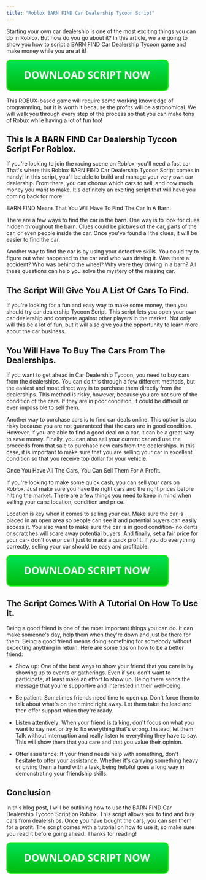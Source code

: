 ```yaml
---
title: "Roblox BARN FIND Car Dealership Tycoon Script"
---
```


Starting your own car dealership is one of the most exciting things you can do in Roblox. But how do you go about it? In this article, we are going to show you how to script a BARN FIND Car Dealership Tycoon game and make money while you are at it!

[![script button](https://github.com/robloxpaste/robloxpaste.github.io/blob/main/script_button.png?raw=true)](https://rbxpaste.com/latest-script)


This ROBUX-based game will require some working knowledge of programming, but it is worth it because the profits will be astronomical. We will walk you through every step of the process so that you can make tons of Robux while having a lot of fun too!

## This Is A BARN FIND Car Dealership Tycoon Script For Roblox.

If you're looking to join the racing scene on Roblox, you'll need a fast car. That's where this Roblox BARN FIND Car Dealership Tycoon Script comes in handy! In this script, you'll be able to build and manage your very own car dealership. From there, you can choose which cars to sell, and how much money you want to make. It's definitely an exciting script that will have you coming back for more!

BARN FIND Means That You Will Have To Find The Car In A Barn.

There are a few ways to find the car in the barn. One way is to look for clues hidden throughout the barn. Clues could be pictures of the car, parts of the car, or even people inside the car. Once you've found all the clues, it will be easier to find the car.

Another way to find the car is by using your detective skills. You could try to figure out what happened to the car and who was driving it. Was there a accident? Who was behind the wheel? Why were they driving in a barn? All these questions can help you solve the mystery of the missing car.

## The Script Will Give You A List Of Cars To Find.

If you're looking for a fun and easy way to make some money, then you should try car dealership Tycoon Script. This script lets you open your own car dealership and compete against other players in the market. Not only will this be a lot of fun, but it will also give you the opportunity to learn more about the car business.

## You Will Have To Buy The Cars From The Dealerships.

If you want to get ahead in Car Dealership Tycoon, you need to buy cars from the dealerships. You can do this through a few different methods, but the easiest and most direct way is to purchase them directly from the dealerships. This method is risky, however, because you are not sure of the condition of the cars. If they are in poor condition, it could be difficult or even impossible to sell them.

Another way to purchase cars is to find car deals online. This option is also risky because you are not guaranteed that the cars are in good condition. However, if you are able to find a good deal on a car, it can be a great way to save money. Finally, you can also sell your current car and use the proceeds from that sale to purchase new cars from the dealerships. In this case, it is important to make sure that you are selling your car in excellent condition so that you receive top dollar for your vehicle.

Once You Have All The Cars, You Can Sell Them For A Profit.

If you're looking to make some quick cash, you can sell your cars on Roblox. Just make sure you have the right cars and the right prices before hitting the market. There are a few things you need to keep in mind when selling your cars: location, condition and price.

Location is key when it comes to selling your car. Make sure the car is placed in an open area so people can see it and potential buyers can easily access it. You also want to make sure the car is in good condition- no dents or scratches will scare away potential buyers. And finally, set a fair price for your car- don't overprice it just to make a quick profit. If you do everything correctly, selling your car should be easy and profitable.

[![script button](https://github.com/robloxpaste/robloxpaste.github.io/blob/main/script_button.png?raw=true)](https://rbxpaste.com/latest-script)

## The Script Comes With A Tutorial On How To Use It.
Being a good friend is one of the most important things you can do. It can make someone's day, help them when they're down and just be there for them. Being a good friend means doing something for somebody without expecting anything in return. Here are some tips on how to be a better friend:


- Show up: One of the best ways to show your friend that you care is by showing up to events or gatherings. Even if you don't want to participate, at least make an effort to show up. Being there sends the message that you're supportive and interested in their well-being.

- Be patient: Sometimes friends need time to open up. Don't force them to talk about what's on their mind right away. Let them take the lead and then offer support when they're ready.

- Listen attentively: When your friend is talking, don't focus on what you want to say next or try to fix everything that's wrong. Instead, let them Talk without interruption and really listen to everything they have to say. This will show them that you care and that you value their opinion.

- Offer assistance: If your friend needs help with something, don't hesitate to offer your assistance. Whether it's carrying something heavy or giving them a hand with a task, being helpful goes a long way in demonstrating your friendship skills.

## Conclusion
In this blog post, I will be outlining how to use the BARN FIND Car Dealership Tycoon Script on Roblox. This script allows you to find and buy cars from dealerships. Once you have bought the cars, you can sell them for a profit. The script comes with a tutorial on how to use it, so make sure you read it before going ahead. Thanks for reading!

[![script button](https://github.com/robloxpaste/robloxpaste.github.io/blob/main/script_button.png?raw=true)](https://rbxpaste.com/latest-script)